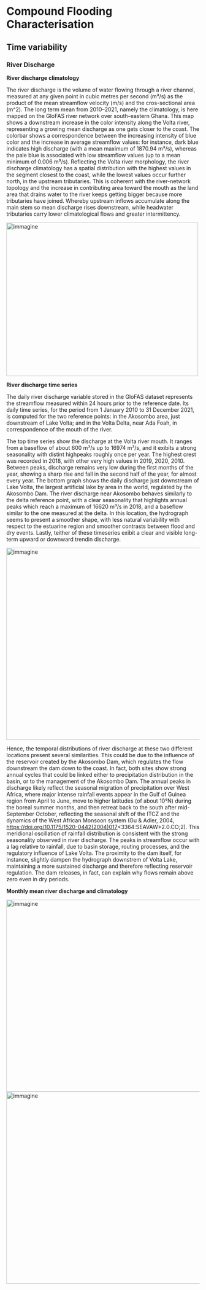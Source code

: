 # Compound Flooding Characterisation
## Time variability 

### River Discharge

**River discharge climatology**

The river discharge is the volume of water flowing through a river channel, measured at any given point in cubic metres per second (m³/s) as the product of the mean streamflow velocity (m/s) and the cros-sectional area (m^2). The long term mean from 2010–2021, namely the climatology, is here mapped on the GloFAS river network over south-eastern Ghana. This map shows a downstream increase in the color intensity along the Volta river, representing a growing mean discharge as one gets closer to the coast. The colorbar shows a correspondence between the increasing intensity of blue color and the increase in average streamflow values: for instance, dark blue indicates high discharge (with a mean maximum of 1870.94 m³/s), whereas the pale blue is associated with low streamflow values (up to a mean minimum of 0.006 m³/s). Reflecting the Volta river morphology, the river discharge climatology has a spatial distribution with the highest values in the segment closest to the coast, while the lowest values occur further north, in the upstream tributaries. This is coherent with the river-network topology and the increase in contributing area toward the mouth as the land area that drains water to the river keeps getting bigger because more tributaries have joined. Whereby upstream inflows accumulate along the main stem so mean discharge rises downstream, while headwater tributaries carry lower climatological flows and greater intermittency.

<img width="500" height="400" alt="immagine" src="https://github.com/user-attachments/assets/73c75844-e4a3-4340-9103-b81d836888ce" />


**River discharge time series**

The daily river discharge variable stored in the GloFAS dataset represents the streamflow measured within 24 hours prior to the reference date. Its daily time series, for the period from 1 January 2010 to 31 December 2021, is computed for the two reference points: in the Akosombo area, just downstream of Lake Volta; and in the Volta Delta, near Ada Foah, in correspondence of the mouth of the river. 

The top time series show the discharge at the Volta river mouth. It ranges from a baseflow of about 600 m³/s up to 16974 m³/s, and it exibits a strong seasonality with distint highpeaks roughly once per year. The highest crest was recorded in 2018, with other very high values in 2019, 2020, 2010. Between peaks, discharge remains very low during the first months of the year, showing a sharp rise and fall in the second half of the year, for almost every year. The bottom graph shows the daily discharge just downstream of Lake Volta, the largest artificial lake by area in the world, regulated by the Akosombo Dam. The river discharge near Akosombo behaves similarly to the delta reference point, with a clear seasonality that highlights annual peaks which reach a maximum of 16620 m³/s in 2018, and a baseflow similar to the one measured at the delta. In this location, the hydrograph seems to present a smoother shape, with less natural variability with respect to the estuarine region and smoother contrasts between flood and dry events. Lastly, teither of these timeseries exibit a clear and visible long-term upward or downward trendin discharge.


<img width="700" height="500" alt="immagine" src="https://github.com/user-attachments/assets/5eafd48b-b0e2-4acc-8761-e804f6264ac4" />

Hence, the temporal distributions of river discharge at these two different locations present several similarities. This could be due to the influence of the reservoir created by the Akosombo Dam, which regulates the flow downstream the dam down to the coast. In fact, both sites show strong annual cycles that could be linked either to precipitation distribution in the basin, or to the management of the Akosombo Dam. The annual peaks in discharge likely reflect the seasonal migration of precipitation over West Africa, where major intense rainfall events appear in the Gulf of Guinea region from April to June, move to higher latitudes (of about 10°N) during the boreal summer months, and then retreat back to the south after mid-September October, reflecting the seasonal shift of the ITCZ and the dynamics of the West African Monsoon system (Gu & Adler, 2004, https://doi.org/10.1175/1520-0442(2004)017<3364:SEAVAW>2.0.CO;2). This meridional oscillation of rainfall distribution is consistent with the strong seasonality observed in river discharge. The peaks in streamflow occur with a lag relative to rainfall, due to basin storage, routing processes, and the regulatory influence of Lake Volta.
The proximity to the dam itself, for instance, slightly dampen the hydrograph downstrem of Volta Lake, maintaining a more sustained discharge and therefore reflecting reservoir regulation. The dam releases, in fact, can explain why flows remain above zero even in dry periods. 


**Monthly mean river discharge and climatology**

<img width="700" height="500" alt="immagine" src="https://github.com/user-attachments/assets/d54ff226-a8af-446c-858f-6178054256a5" />

<img width="700" height="500" alt="immagine" src="https://github.com/user-attachments/assets/96e244c6-9036-4c36-8bc1-8b4a46f89b50" />


